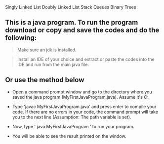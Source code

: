 Singly Linked List 
Doubly Linked List 
Stack 
Queues
Binary Trees


## This is a java program. To run the program download or copy and save the codes and do the following:

> Make sure an jdk is installed.

> Install an IDE of your choice and extract or paste the codes into the IDE and run from the main java file.

## Or use the method below

- Open a command prompt window and go to the directory where you saved the java program (MyFirstJavaProgram.java). Assume it's C:\.

- Type 'javac MyFirstJavaProgram.java' and press enter to compile your code. If there are no errors in your code, the command prompt will take you to the next line (Assumption: The path variable is set).

- Now, type ' java MyFirstJavaProgram ' to run your program.

- You will be able to see the result printed on the window.
